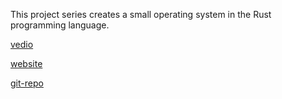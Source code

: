 This project series creates a small operating system in the Rust programming language. 

[vedio](https://www.youtube.com/watch?v=rH5jnbJ3tL4&list=PLib6-zlkjfXkdCjQgrZhmfJOWBk_C2FTY)

[website](https://os.phil-opp.com/)

[git-repo](https://github.com/phil-opp/blog_os)